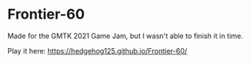 # Frontier-60
Made for the GMTK 2021 Game Jam, but I wasn't able to finish it in time.

Play it here:  https://hedgehog125.github.io/Frontier-60/
